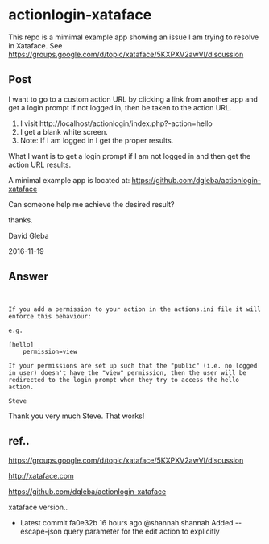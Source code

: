 # actionlogin-xataface


This repo is a mimimal example app showing an issue I am trying to resolve in Xataface. See https://groups.google.com/d/topic/xataface/5KXPXV2awVI/discussion



## Post

I want to go to a custom action URL by clicking a link from another app and get a login prompt if not logged in, then be taken to the action URL.

1. I visit http://localhost/actionlogin/index.php?-action=hello
2. I get a blank white screen.
3. Note: If I am logged in I get the proper results.

What I want is to get a login prompt if I am not logged in and then get the action URL results.

A minimal example app is located at: https://github.com/dgleba/actionlogin-xataface


Can someone help me achieve the desired result?

thanks.

David Gleba

2016-11-19




## Answer

~~~~~~~~~~~~~~~~~~~~~~~~~~~~~~~~~~~~~~~~~~~~~~~~~~


If you add a permission to your action in the actions.ini file it will enforce this behaviour:

e.g.

[hello]
    permission=view

If your permissions are set up such that the "public" (i.e. no logged in user) doesn't have the "view" permission, then the user will be redirected to the login prompt when they try to access the hello action.

Steve

~~~~~~~~~~~~~~~~~~~~~~~~~~~~~~~~~~~~~~~~~~~~~~~~~~



Thank you very much Steve. That works!




## ref..

https://groups.google.com/d/topic/xataface/5KXPXV2awVI/discussion

http://xataface.com

https://github.com/dgleba/actionlogin-xataface


xataface version..    
  -  Latest commit fa0e32b  16 hours ago @shannah shannah Added --escape-json query parameter for the edit action to explicitly
